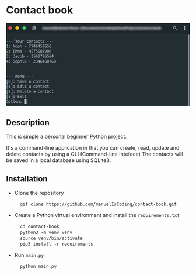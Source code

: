 # **Contact book**
![](./example.png)
## **Description**
This is simple a personal beginner Python project.

It's a command-line application in that you can create, read, 
update and delete contacts by using a CLI (Command-line Inteface) 
The contacts will be saved in a local database using SQLite3.

## **Installation**
- Clone the repository
    
        git clone https://github.com/manuelIsCoding/contact-book.git

- Create a Python virtual environment and install the `requirements.txt`

        cd contact-book
        python3 -m venv venv
        source venv/bin/activate
        pip3 install -r requirements

- Run `main.py`

        python main.py
